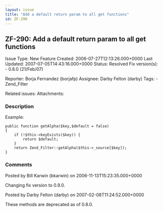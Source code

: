```yaml
---
layout: issue
title: "Add a default return param to all get functions"
id: ZF-290
---
```


ZF-290: Add a default return param to all get functions
-------------------------------------------------------

 Issue Type: New Feature Created: 2006-07-27T12:13:26.000+0000 Last Updated: 2007-07-05T14:43:16.000+0000 Status: Resolved Fix version(s): - 0.8.0 (21/Feb/07)
 
 Reporter:  Borja Fernandez (borjafp)  Assignee:  Darby Felton (darby)  Tags: - Zend\_Filter
 
 Related issues: 
 Attachments: 
### Description

Example:

 
    public function getAlpha($key,$default = false)
    {
        if (!$this->keyExists($key)) {
            return $default;
        }
        return Zend_Filter::getAlpha($this->_source[$key]);
    }


 

 

### Comments

Posted by Bill Karwin (bkarwin) on 2006-11-13T15:23:35.000+0000

Changing fix version to 0.9.0.

 

 

Posted by Darby Felton (darby) on 2007-02-08T11:24:52.000+0000

These methods are deprecated as of 0.8.0.

 

 